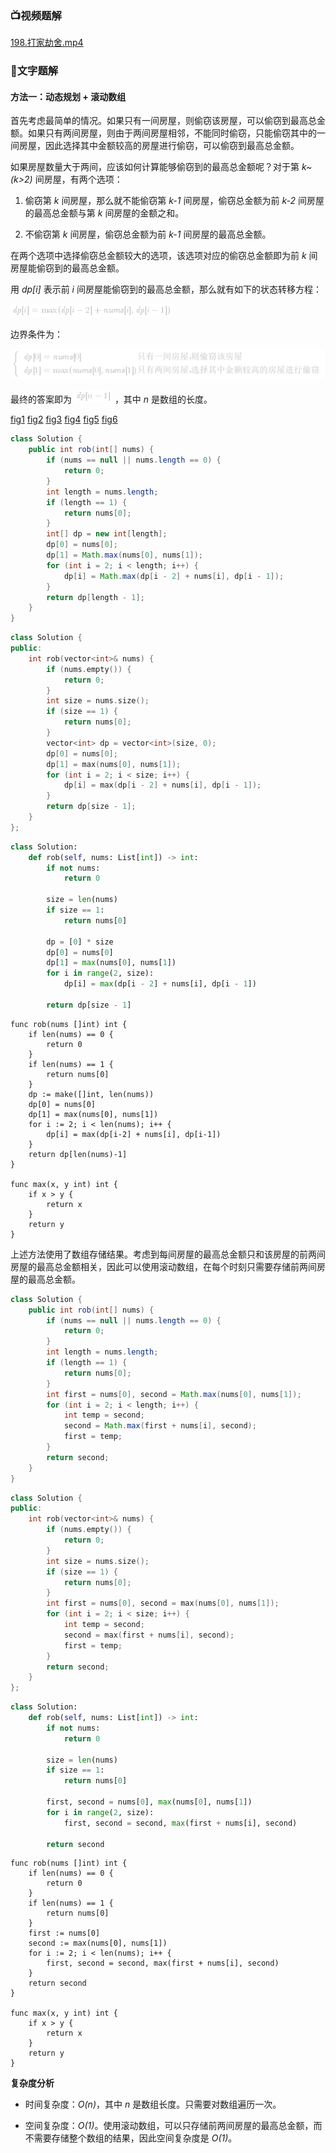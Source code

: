 ### 📺视频题解  

 [198.打家劫舍.mp4](0c807bbf-a976-48e3-8db5-cfbe7a9c80d7)

### 📖文字题解

#### 方法一：动态规划 + 滚动数组

首先考虑最简单的情况。如果只有一间房屋，则偷窃该房屋，可以偷窃到最高总金额。如果只有两间房屋，则由于两间房屋相邻，不能同时偷窃，只能偷窃其中的一间房屋，因此选择其中金额较高的房屋进行偷窃，可以偷窃到最高总金额。

如果房屋数量大于两间，应该如何计算能够偷窃到的最高总金额呢？对于第 *k~(k>2)* 间房屋，有两个选项：

1. 偷窃第 *k* 间房屋，那么就不能偷窃第 *k-1* 间房屋，偷窃总金额为前 *k-2* 间房屋的最高总金额与第 *k* 间房屋的金额之和。

2. 不偷窃第 *k* 间房屋，偷窃总金额为前 *k-1* 间房屋的最高总金额。

在两个选项中选择偷窃总金额较大的选项，该选项对应的偷窃总金额即为前 *k* 间房屋能偷窃到的最高总金额。

用 *dp[i]* 表示前 *i* 间房屋能偷窃到的最高总金额，那么就有如下的状态转移方程：

![\textit{dp}\[i\]=\max(\textit{dp}\[i-2\]+\textit{nums}\[i\],\textit{dp}\[i-1\]) ](./p___textit{dp}_i__=_max_textit{dp}_i-2_+textit{nums}_i_,_textit{dp}_i-1____.png) 

边界条件为：

![\begin{cases}\textit{dp}\[0\]=\textit{nums}\[0\]&只有一间房屋，则偷窃该房屋\\\textit{dp}\[1\]=\max(\textit{nums}\[0\],\textit{nums}\[1\])&只有两间房屋，选择其中金额较高的房屋进行偷窃\end{cases} ](./p___begin{cases}_textit{dp}_0__=_textit{nums}_0__&_只有一间房屋，则偷窃该房屋__textit{dp}_1__=_max_textit{nums}_0_,_textit{nums}_1___&_只有两间房屋，选择其中金额较高的房屋进行偷窃_end{cases}__.png) 

最终的答案即为 ![\textit{dp}\[n-1\] ](./p__textit{dp}_n-1__.png) ，其中 *n* 是数组的长度。

  [fig1](https://assets.leetcode-cn.com/solution-static/198/1.PNG)  [fig2](https://assets.leetcode-cn.com/solution-static/198/2.PNG)  [fig3](https://assets.leetcode-cn.com/solution-static/198/3.PNG)  [fig4](https://assets.leetcode-cn.com/solution-static/198/4.PNG)  [fig5](https://assets.leetcode-cn.com/solution-static/198/5.PNG)  [fig6](https://assets.leetcode-cn.com/solution-static/198/6.PNG) 

```Java [sol1-Java]
class Solution {
    public int rob(int[] nums) {
        if (nums == null || nums.length == 0) {
            return 0;
        }
        int length = nums.length;
        if (length == 1) {
            return nums[0];
        }
        int[] dp = new int[length];
        dp[0] = nums[0];
        dp[1] = Math.max(nums[0], nums[1]);
        for (int i = 2; i < length; i++) {
            dp[i] = Math.max(dp[i - 2] + nums[i], dp[i - 1]);
        }
        return dp[length - 1];
    }
}
```

```C++ [sol1-C++]
class Solution {
public:
    int rob(vector<int>& nums) {
        if (nums.empty()) {
            return 0;
        }
        int size = nums.size();
        if (size == 1) {
            return nums[0];
        }
        vector<int> dp = vector<int>(size, 0);
        dp[0] = nums[0];
        dp[1] = max(nums[0], nums[1]);
        for (int i = 2; i < size; i++) {
            dp[i] = max(dp[i - 2] + nums[i], dp[i - 1]);
        }
        return dp[size - 1];
    }
};
```

```Python [sol1-Python3]
class Solution:
    def rob(self, nums: List[int]) -> int:
        if not nums:
            return 0

        size = len(nums)
        if size == 1:
            return nums[0]
        
        dp = [0] * size
        dp[0] = nums[0]
        dp[1] = max(nums[0], nums[1])
        for i in range(2, size):
            dp[i] = max(dp[i - 2] + nums[i], dp[i - 1])
        
        return dp[size - 1]
```

```golang [sol1-Golang]
func rob(nums []int) int {
    if len(nums) == 0 {
        return 0
    }
    if len(nums) == 1 {
        return nums[0]
    }
    dp := make([]int, len(nums))
    dp[0] = nums[0]
    dp[1] = max(nums[0], nums[1])
    for i := 2; i < len(nums); i++ {
        dp[i] = max(dp[i-2] + nums[i], dp[i-1])
    }
    return dp[len(nums)-1]
}

func max(x, y int) int {
    if x > y {
        return x
    }
    return y
}
```

上述方法使用了数组存储结果。考虑到每间房屋的最高总金额只和该房屋的前两间房屋的最高总金额相关，因此可以使用滚动数组，在每个时刻只需要存储前两间房屋的最高总金额。

```Java [sol2-Java]
class Solution {
    public int rob(int[] nums) {
        if (nums == null || nums.length == 0) {
            return 0;
        }
        int length = nums.length;
        if (length == 1) {
            return nums[0];
        }
        int first = nums[0], second = Math.max(nums[0], nums[1]);
        for (int i = 2; i < length; i++) {
            int temp = second;
            second = Math.max(first + nums[i], second);
            first = temp;
        }
        return second;
    }
}
```

```C++ [sol2-C++]
class Solution {
public:
    int rob(vector<int>& nums) {
        if (nums.empty()) {
            return 0;
        }
        int size = nums.size();
        if (size == 1) {
            return nums[0];
        }
        int first = nums[0], second = max(nums[0], nums[1]);
        for (int i = 2; i < size; i++) {
            int temp = second;
            second = max(first + nums[i], second);
            first = temp;
        }
        return second;
    }
};
```

```Python [sol2-Python3]
class Solution:
    def rob(self, nums: List[int]) -> int:
        if not nums:
            return 0

        size = len(nums)
        if size == 1:
            return nums[0]
        
        first, second = nums[0], max(nums[0], nums[1])
        for i in range(2, size):
            first, second = second, max(first + nums[i], second)
        
        return second
```

```golang [sol2-Golang]
func rob(nums []int) int {
    if len(nums) == 0 {
        return 0
    }
    if len(nums) == 1 {
        return nums[0]
    }
    first := nums[0]
    second := max(nums[0], nums[1])
    for i := 2; i < len(nums); i++ {
        first, second = second, max(first + nums[i], second)
    }
    return second
}

func max(x, y int) int {
    if x > y {
        return x
    }
    return y
}
```

**复杂度分析**

* 时间复杂度：*O(n)*，其中 *n* 是数组长度。只需要对数组遍历一次。

* 空间复杂度：*O(1)*。使用滚动数组，可以只存储前两间房屋的最高总金额，而不需要存储整个数组的结果，因此空间复杂度是 *O(1)*。